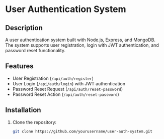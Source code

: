 # User Authentication System

## Description
A user authentication system built with Node.js, Express, and MongoDB. The system supports user registration, login with JWT authentication, and password reset functionality.

## Features
- User Registration (`/api/auth/register`)
- User Login (`/api/auth/login`) with JWT authentication
- Password Reset Request (`/api/auth/reset-password`)
- Password Reset Action (`/api/auth/reset-password`)

## Installation
1. Clone the repository:
   ```bash
   git clone https://github.com/yourusername/user-auth-system.git
